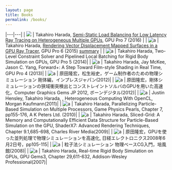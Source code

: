 ```yaml
---
layout: page
title: Books
permalink: /books/
---
```



|---|---|
| ![](../imgs/b_gpuPro5.jpg)  | Takahiro Harada, [Semi-Static Load Balancing for Low Latency Ray Tracing on Heterogeneous Multiple GPUs](./publications/GPUPro7-5-4_heterogeneousLoadBalancing.pdf), GPU Pro 7 (2016)  |
| ![a](../imgs/b_gpuPro5.jpg)  | Takahiro Harada, [Rendering Vector Displacement Mapped Surfaces in a GPU Ray Tracer](./publications/GPUPro6_GPUVectorDisplacement.pdf), GPU Pro 6 (2015) [summary](./Rendering%20Vector%20Displacement%20Mapped%20Surfaces%20in%20a%20GPU%20Ray%20Tracer/)  |
| ![a](../imgs/b_gpuPro5.jpg) | Takahiro Harada, Two-Level Constraint Solver and Pipelined Local Batching for Rigid Body Simulation on GPUs, GPU Pro 5 (2014)|
| ![a](../imgs/b_gpuPro4.jpg) | Takahiro Harada, Jay McKee, Jason C. Yang, Forward+: A Step Toward Film-style Shading in Real Time, GPU Pro 4 (2013)|
| ![a](../imgs/b_rigidBodyPhysicsSimulation.jpg) | 原田隆宏，松生裕史，ゲーム制作者のための物理シミュレーション 剛体編，インプレスジャパン(2012)|
| ![a](../imgs/b_cgGemsJp2012.jpg) | 原田隆宏，剛体シミュレーションの狭域衝突検出とコンストレイントソルバのGPUを用いた高速化，Computer Graphics Gems JP 2012, ボーンデジタル(2012)|
| ![a](../imgs/b_opencl.jpg) | Justin Hensley, Takahiro Harada, , Heterogeneous Computing With OpenCL, Morgan Kaufmann(2011)|
| ![a](../imgs/b_gamePhysicsPearls.jpg) | Takahiro Harada, Parallelizing Particle-Based Simulation on Multiple Processors, Game Physics Pearls, Chapter 7, pp155-176, A K Peters Ltd. (2010)|
| ![a](../imgs/b_shaderx7.jpg) | Takahiro Harada, Sliced-Grid: A Memory and Computationally Efficient Data Structure for Particle-Based Simulation on the GPU, ShaderX7: Advanced Rendering Techniques, Chapter 9.1,685-698, Charles River Media(2009)|
| ![a](../imgs/b_nikkei.jpg) | 原田隆宏，GPUを使った並列処理で物理シミュレーションを高速化, 日経エレクトロニクス2008年6月2日号，pp105-115|
| ![a](../imgs/b_ParticleBasedSimulation.jpg) | 粒子法シミュレーション 物理ベースCG入門，培風館(2008)|
| ![a](../imgs/b_GpuGems3.jpg) | Takahiro Harada, Real-time Rigid Body Simulation on GPUs, GPU Gems3, Chapter 29,611-632, Addison-Wesley Professional(2007)|

